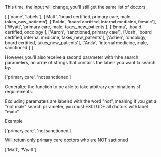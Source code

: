 This time, the input will change, you'll still get the same list of doctors

[
    ['name', 'labels'],
    ['Matt', 'board certified, primary care, male, takes_new_patients'],
    ['Belda', 'board certified, internal medicine, female'],
    ['Wyatt', 'primary care, male, takes_new_patients'],
    ['Emma', 'board certified, oncology'],
    ['Aaron', 'sanctioned, primary care'],
    ['Josh', 'board certified, internal medicine, takes_new_patients'],
    ['Adrien', 'oncology, board certified, takes_new_patients'],
    ['Andy', 'internal medicine, male, sanctioned']
]

However, you'll also receive a second parameter with thhe search parameters, an array of strings that contains the labels you want to search by:

['primary care', 'not sanctioned']

Generalize the function to be able to take arbitrary combinations of requirements.

Excluding paramaters are labeled with the word "not", meaning if you get a "not male" search parameter, you must EXCLUDE all doctors with label "male"

Example:

['primary care', 'not sanctioned']

Will return only primary care doctors who are NOT sactioned

['Matt', 'Wyatt']